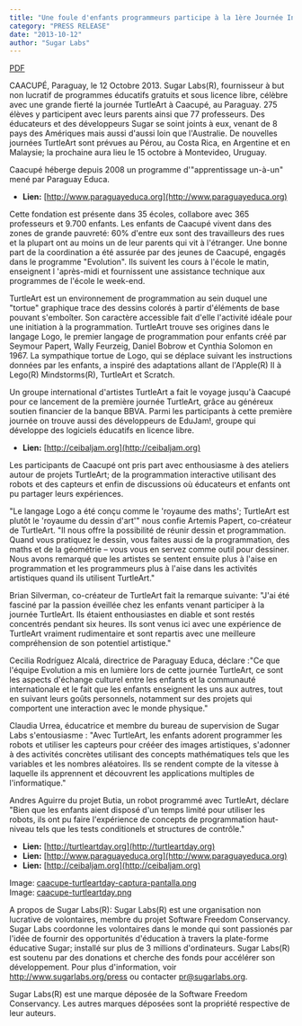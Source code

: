 ```yaml
---
title: "Une foule d'enfants programmeurs participe à la 1ère Journée Internationale TurtleArt"
category: "PRESS RELEASE"
date: "2013-10-12"
author: "Sugar Labs"
---
```


<!-- markdownlint-disable -->

[PDF](/press/SugarLabsPR-fr.20131015.pdf)

CAACUPÉ, Paraguay, le 12 Octobre 2013. Sugar Labs(R), fournisseur à but non
lucratif de programmes éducatifs gratuits et sous licence libre, célèbre avec
une grande fierté la journée TurtleArt à Caacupé, au Paraguay. 275 élèves y
participent avec leurs parents ainsi que 77 professeurs. Des éducateurs et des
développeurs Sugar se soint joints à eux, venant de 8 pays des Amériques mais
aussi d'aussi loin que l'Australie. De nouvelles journées TurtleArt sont
prévues au Pérou, au Costa Rica, en Argentine et en Malaysie; la prochaine
aura lieu le 15 octobre à Montevideo, Uruguay.

Caacupé héberge depuis 2008 un programme d'"apprentissage un-à-un" mené par
Paraguay Educa.  
- **Lien:** [http://www.paraguayeduca.org](http://www.paraguayeduca.org)

Cette fondation est présente dans 35 écoles, collabore
avec 365 professeurs et 9.700 enfants. Les enfants de Caacupé vivent dans des
zones de grande pauvreté: 60% d'entre eux sont des travailleurs des rues et la
plupart ont au moins un de leur parents qui vit à l'étranger. Une bonne part
de la coordination a été assurée par des jeunes de Caacupé, engagés dans le
programme "Evolution". Ils suivent les cours à l'école le matin, enseignent l
'après-midi et fournissent une assistance technique aux programmes de l'école
le week-end.

TurtleArt est un environnement de programmation au sein duquel une "tortue"
graphique trace des dessins colorés à partir d'éléments de base pouvant
s'emboîter. Son caractère accessible fait d'elle l'activité idéale pour une
initiation à la programmation. TurtleArt trouve ses origines dans le langage
Logo, le premier langage de programmation pour enfants créé par Seymour
Papert, Wally Feurzeig, Daniel Bobrow et Cynthia Solomon en 1967. La
sympathique tortue de Logo, qui se déplace suivant les instructions données
par les enfants, a inspiré des adaptations allant de l'Apple(R) II à Lego(R)
Mindstorms(R), TurtleArt et Scratch.

Un groupe international d'artistes TurtleArt a fait le voyage jusqu'à Caacupé
pour ce lancement de la première journée TurtleArt, grâce au généreux soutien
financier de la banque BBVA. Parmi les participants à cette première journée
on trouve aussi des développeurs de EduJam!, groupe qui développe des
logiciels éducatifs en licence libre.  
- **Lien:** [http://ceibaljam.org](http://ceibaljam.org)

Les participants de Caacupé ont pris
part avec enthousiasme à des ateliers autour de projets TurtleArt; de la
programmation interactive utilisant des robots et des capteurs et enfin de
discussions où éducateurs et enfants ont pu partager leurs expériences.

"Le langage Logo a été conçu comme le 'royaume des maths'; TurtleArt est
plutôt le 'royaume du dessin d'art'" nous confie Artemis Papert, co-créateur
de TurtleArt. "Il nous offre la possibilité de réunir dessin et programmation.
Quand vous pratiquez le dessin, vous faites aussi de la programmation, des
maths et de la géométrie – vous vous en servez comme outil pour dessiner. Nous
avons remarqué que les artistes se sentent ensuite plus à l'aise en
programmation et les programmeurs plus à l'aise dans les activités artistiques
quand ils utilisent TurtleArt."

Brian Silverman, co-créateur de TurtleArt fait la remarque suivante: "J'ai été
fasciné par la passion éveillée chez les enfants venant participer à la
journée TurtleArt. Ils étaient enthousiastes en diable et sont restés
concentrés pendant six heures. Ils sont venus ici avec une expérience de
TurtleArt vraiment rudimentaire et sont repartis avec une meilleure
compréhension de son potentiel artistique."

Cecilia Rodríguez Alcalá, directrice de Paraguay Educa, déclare :"Ce que
l'équipe Evolution a mis en lumière lors de cette journée TurtleArt, ce sont
les aspects d'échange culturel entre les enfants et la communauté
internationale et le fait que les enfants enseignent les uns aux autres, tout
en suivant leurs goûts personnels, notamment sur des projets qui comportent
une interaction avec le monde physique."

Claudia Urrea, éducatrice et membre du bureau de supervision de Sugar Labs
s'entousiasme : "Avec TurtleArt, les enfants adorent programmer les robots et
utiliser les capteurs pour crééer des images artistiques, s'adonner à des
activités concrètes utilisant des concepts mathématiques tels que les
variables et les nombres aléatoires. Ils se rendent compte de la vitesse à
laquelle ils apprennent et découvrent les applications multiples de
l'informatique."

Andres Aguirre du projet Butia, un robot programmé avec TurtleArt, déclare
"Bien que les enfants aient disposé d'un temps limité pour utiliser les
robots, ils ont pu faire l'expérience de concepts de programmation haut-niveau
tels que les tests conditionels et structures de contrôle."

- **Lien:** [http://turtleartday.org](http://turtleartday.org)  
- **Lien:** [http://www.paraguayeduca.org](http://www.paraguayeduca.org)  
- **Lien:** [http://ceibaljam.org](http://ceibaljam.org)

Image: [caacupe-turtleartday-captura-pantalla.png](/press/caacupe-turtleartday-captura-pantalla.png)  
Image: [caacupe-turtleartday.png](/press/caacupe-turtleartday.png)

A propos de Sugar Labs(R): Sugar Labs(R) est une organisation non lucrative de
volontaires, membre du projet Software Freedom Conservancy. Sugar Labs
coordonne les volontaires dans le monde qui sont passionés par l'idée de
fournir des opportunités d'éducation à travers la plate-forme éducative Sugar;
installé sur plus de 3 millions d'ordinateurs. Sugar Labs(R) est soutenu par
des donations et cherche des fonds pour accélérer son développement. Pour plus
d'information, voir http://www.sugarlabs.org/press ou contacter
pr@sugarlabs.org.

Sugar Labs(R) est une marque déposée de la Software Freedom Conservancy. Les
autres marques déposées sont la propriété respective de leur auteurs.
